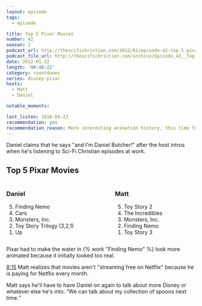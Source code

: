 ```yaml
---
layout: episode
tags:
  - episode

title: Top 5 Pixar Movies
number: 42
season: 2
podcast_url: http://thescifichristian.com/2012/01/episode-42-top-5-pixar-movies/
podcast_file_url: http://thescifichristian.com/archive/Episode_42__Top_5_Pixar_Movies.mp3
date: 2012-01-22
length: '00:48:22'
category: countdowns
series: disney-pixar
hosts:
  - Matt
  - Daniel

notable_moments:

last_listen: 2018-04-23
recommendation: yes
recommendation_reason: More interesting animation history, this time focusing on Pixar.
---
```

Daniel claims that he says "and I'm Daniel Butcher!" after the host intros when he's listening to Sci-Fi Christian episodes at work. 

<div class="top-five">
  <h2 class="has-text-centered">Top 5 Pixar Movies</h2>
  <div class="columns">
    <div class="column daniel">
      <h3>Daniel</h3>
      <ol reversed>
        <li>Finding Nemo
        <li>Cars
        <li>Monsters, Inc. 
        <li>Toy Story Trilogy (3,2,1)
        <li>Up
      </ol>
    </div>
    <div class="column matt">
      <h3>Matt</h3>
      <ol reversed>
        <li>Toy Story 2
        <li>The Incredibles
        <li>Monsters, Inc. 
        <li>Finding Nemo
        <li>Toy Story 3
      </ol>
    </div>
  </div>
</div>

Pixar had to make the water in {% work "Finding Nemo" %} look more animated because it initially looked too real.

<a class="timestamp tag is-medium is-rounded is-primary" href="http://thescifichristian.com/2012/01/episode-42-top-5-pixar-movies/#t=8:15">8:15</a> Matt realizes that movies aren't "streaming free on Netflix" because he is paying for Netflix every month. 

<div class="quote">
  <span class="quote-context is-size-6">Matt says he'll have to have Daniel on again to talk about more Disney or whatever else he's into. </span>
  <q class="daniel">We can talk about my collection of spoons next time.</q>
</div>